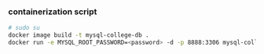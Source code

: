 ### containerization script
```sh
# sudo su
docker image build -t mysql-college-db .
docker run -e MYSQL_ROOT_PASSWORD=<password> -d -p 8888:3306 mysql-college-db
```
